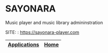 # SAYONARA
 
 Music player and music library admininstration
 
 SITE: : https://sayonara-player.com

 | [Applications](https://portable-linux-apps.github.io/apps.html) | [Home](https://portable-linux-apps.github.io)
 | --- | --- |
